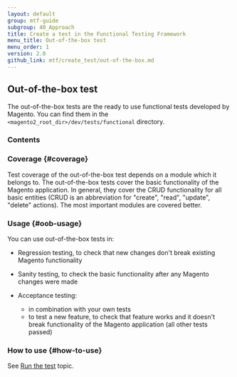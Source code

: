 ```yaml
---
layout: default
group: mtf-guide
subgroup: 40_Approach
title: Create a test in the Functional Testing Framework
menu_title: Out-of-the-box test
menu_order: 1
version: 2.0
github_link: mtf/create_test/out-of-the-box.md
---
```


<h2>Out-of-the-box test</h2>

The out-of-the-box tests are the ready to use functional tests developed by Magento. You can find them in the `<magento2_root_dir>/dev/tests/functional` directory.

<h3>Contents</h3>


### Coverage {#coverage}

Test coverage of the out-of-the-box test depends on a module which it belongs to. The out-of-the-box tests cover the basic functionality of the Magento application. In general, they cover the CRUD functionality for all basic entities (CRUD is an abbreviation for "create", "read", "update", "delete" actions). The most important modules are covered better.

### Usage {#oob-usage}

You can use out-of-the-box tests in:

- Regression testing, to check that new changes don't break existing Magento functionality
    
- Sanity testing, to check the basic functionality after any Magento changes were made
    
- Acceptance testing: 
    - in combination with your own tests
    - to test a new feature, to check that feature works and it doesn't break functionality of the Magento application (all other tests passed)
 
### How to use {#how-to-use}

See [Run the test][] topic.

<!-- LINK DEFINITIONS -->

[Run the test]: {{page.baseurl}}mtf/mtf_quickstart/mtf_quickstart_runtest.html

